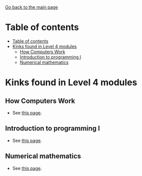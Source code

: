[Go back to the main page](https://world-class.github.io/REPL/)

# Table of contents
- [Table of contents](#table-of-contents)
- [Kinks found in Level 4 modules](#kinks-found-in-level-4-modules)
  - [How Computers Work](#how-computers-work)
  - [Introduction to programming I](#introduction-to-programming-i)
  - [Numerical mathematics](#numerical-mathematics)

# Kinks found in Level 4 modules
## How Computers Work
- See [this page](../kinks/level4/how_computers_work/README.md).

## Introduction to programming I
- See [this page](../kinks/level4/introduction_to_programming_i/README.md).

## Numerical mathematics
- See [this page](../kinks/level4/numerical_mathematics/README.md).